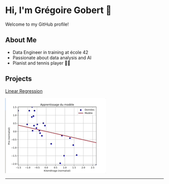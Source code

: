 # Hi, I'm Grégoire Gobert 👋

Welcome to my GitHub profile!


## About Me
- Data Engineer in training at école 42
- Passionate about data analysis and AI
- Pianist and tennis player 🎹🎾

## Projects

[Linear Regression](https://github.com/gregoiregobert/Linear-regression)
<!-- ![Linear Regression Demo](https://github.com/gregoiregobert/Linear-regression/blob/main/assets/linear_reg.gif?raw=true) -->
![](https://github.com/gregoiregobert/Linear-regression/blob/main/assets/line_reg.gif?raw=true)

---

